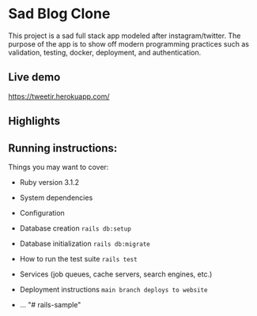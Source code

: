 # Sad Blog Clone

This project is a sad full stack app modeled after instagram/twitter. The purpose of the app is to show off modern programming practices such as validation, testing, docker, deployment, and authentication.

## Live demo 
https://tweetir.herokuapp.com/

## Highlights


## Running instructions:



Things you may want to cover:

* Ruby version 3.1.2

* System dependencies

* Configuration

* Database creation
```rails db:setup```


* Database initialization
```rails db:migrate```

* How to run the test suite
```rails test```

* Services (job queues, cache servers, search engines, etc.)

* Deployment instructions
```main branch deploys to website```

* ...
"# rails-sample" 
